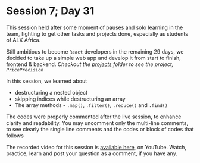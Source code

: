 # Session 7; Day 31
This session held after some moment of pauses and solo learning in the team, fighting to get other tasks and projects done, especially as students of ALX Africa.

Still ambitious to become `React` developers in the remaining 29 days, we decided to take up a simple web app and develop it from start to finish, frontend & backend. *Checkout the [projects](../projects) folder to see the project, `PricePrecision`*

In this session, we learned about
- destructuring a nested object
- skipping indices while destructuring an array
- The array methods - `.map()`, `.filter()`, `.reduce()` and `.find()`

The codes were properly commented after the live session, to enhance clarity and readability. You may uncomment only the multi-line comments, to see clearly the single line comments and the codes or block of codes that follows

The recorded video for this session is [available here](https://youtu.be/i4M5vjUg4iU), on YouTube. Watch, practice, learn and post your question as a comment, if you have any.
